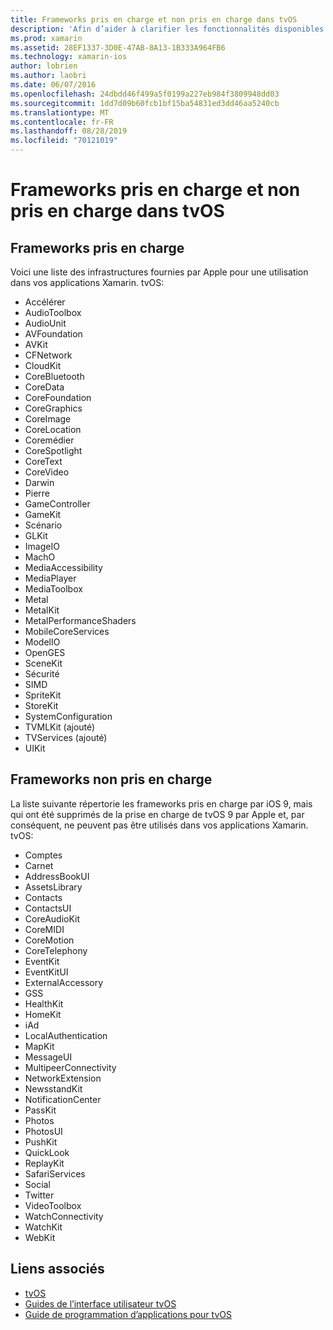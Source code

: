 ```yaml
---
title: Frameworks pris en charge et non pris en charge dans tvOS
description: 'Afin d’aider à clarifier les fonctionnalités disponibles pour les applications tvOS, ce document fournit deux listes d’Apple frameworks: celles prises en charge par tvOS, et celles qui ne sont pas prises en charge par tvOS.'
ms.prod: xamarin
ms.assetid: 28EF1337-3D0E-47AB-8A13-1B333A964FB6
ms.technology: xamarin-ios
author: lobrien
ms.author: laobri
ms.date: 06/07/2016
ms.openlocfilehash: 24dbdd46f499a5f0199a227eb984f3809948dd03
ms.sourcegitcommit: 1dd7d09b60fcb1bf15ba54831ed3dd46aa5240cb
ms.translationtype: MT
ms.contentlocale: fr-FR
ms.lasthandoff: 08/28/2019
ms.locfileid: "70121019"
---
```

# <a name="supported-and-unsupported-frameworks-in-tvos"></a>Frameworks pris en charge et non pris en charge dans tvOS

<a name="Supported-Frameworks" />

## <a name="supported-frameworks"></a>Frameworks pris en charge

Voici une liste des infrastructures fournies par Apple pour une utilisation dans vos applications Xamarin. tvOS:

- Accélérer
- AudioToolbox
- AudioUnit
- AVFoundation
- AVKit
- CFNetwork
- CloudKit
- CoreBluetooth
- CoreData
- CoreFoundation
- CoreGraphics
- CoreImage
- CoreLocation
- Coremédier
- CoreSpotlight
- CoreText
- CoreVideo
- Darwin
- Pierre
- GameController
- GameKit
- Scénario
- GLKit
- ImageIO
- MachO
- MediaAccessibility
- MediaPlayer
- MediaToolbox
- Metal
- MetalKit
- MetalPerformanceShaders
- MobileCoreServices
- ModelIO
- OpenGES
- SceneKit
- Sécurité
- SIMD
- SpriteKit
- StoreKit
- SystemConfiguration
- TVMLKit (ajouté)
- TVServices (ajouté)
- UIKit

<a name="Unsupported-Frameworks" />

## <a name="unsupported-frameworks"></a>Frameworks non pris en charge

La liste suivante répertorie les frameworks pris en charge par iOS 9, mais qui ont été supprimés de la prise en charge de tvOS 9 par Apple et, par conséquent, ne peuvent pas être utilisés dans vos applications Xamarin. tvOS:

- Comptes
- Carnet
- AddressBookUI
- AssetsLibrary
- Contacts
- ContactsUI
- CoreAudioKit
- CoreMIDI
- CoreMotion
- CoreTelephony
- EventKit
- EventKitUI
- ExternalAccessory
- GSS
- HealthKit
- HomeKit
- iAd
- LocalAuthentication
- MapKit
- MessageUI
- MultipeerConnectivity
- NetworkExtension
- NewsstandKit
- NotificationCenter
- PassKit
- Photos
- PhotosUI
- PushKit
- QuickLook
- ReplayKit
- SafariServices
- Social
- Twitter
- VideoToolbox
- WatchConnectivity
- WatchKit
- WebKit



## <a name="related-links"></a>Liens associés

- [tvOS](https://developer.apple.com/tvos/)
- [Guides de l’interface utilisateur tvOS](https://developer.apple.com/tvos/human-interface-guidelines/)
- [Guide de programmation d’applications pour tvOS](https://developer.apple.com/library/prerelease/tvos/documentation/General/Conceptual/AppleTV_PG/)
